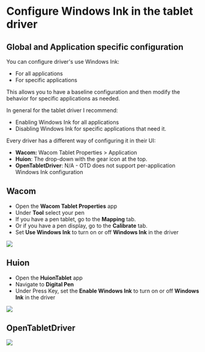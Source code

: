 # Configure Windows Ink in the tablet driver

## Global and Application specific configuration

You can configure driver's use Windows Ink:

* For all applications
* For specific applications

This allows you to have a baseline configuration and then modify the behavior for specific applications as needed.&#x20;

In general for the tablet driver I recommend:

* Enabling Windows Ink for all applications
* Disabling Windows Ink for specific applications that need it.

Every driver has a different way of configuring it in their UI:

* **Wacom:** Wacom Tablet Properties > Application
* **Huion**: The drop-down with the gear icon at the top.
* **OpenTabletDriver**: N/A - OTD does not support per-application Windows Ink configuration

## Wacom

* Open the **Wacom Tablet Properties** app
* Under **Tool** select your pen
* If you have a pen tablet, go to the **Mapping** tab.&#x20;
* Or if you have a pen display, go to the **Calibrate** tab.
* Set **Use Windows Ink** to turn on or off **Windows Ink** in the driver

![](<../../../../.gitbook/assets/image (164).png>)

## Huion

* Open the **HuionTablet** app
* Navigate to **Digital Pen**&#x20;
* Under Press Key, set the **Enable Windows Ink** to turn on or off **Windows Ink** in the driver

![](<../../../../.gitbook/assets/image (187).png>)



## OpenTabletDriver

![](<../../../../.gitbook/assets/image (122).png>)

